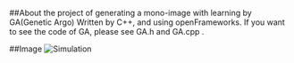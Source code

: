 ##About
the project of generating a mono-image with learning by GA(Genetic Argo)
Written by C++, and using openFrameworks.
If you want to see the code of GA, please see GA.h and GA.cpp .

##Image
![Simulation]("https://github.com/Kajiyu/GATextureSample1/img/test1.png")
